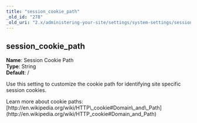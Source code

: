 ```yaml
---
title: "session_cookie_path"
_old_id: "278"
_old_uri: "2.x/administering-your-site/settings/system-settings/session_cookie_path"
---
```


session\_cookie\_path
---------------------

**Name**: Session Cookie Path   
**Type**: String   
**Default**: /

Use this setting to customize the cookie path for identifying site specific session cookies.

<div class="note">Learn more about cookie paths: [http://en.wikipedia.org/wiki/HTTP\_cookie#Domain\_and\_Path](http://en.wikipedia.org/wiki/HTTP_cookie#Domain_and_Path)</div>